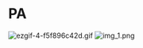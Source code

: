 # PA
![ezgif-4-f5f896c42d.gif](..%2F..%2FDownloads%2Fezgif-4-f5f896c42d.gif)
![img_1.png](img_1.png)